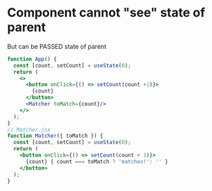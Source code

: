 # Component cannot "see" state of parent

But can be PASSED state of parent

```jsx
function App() { 
  const [count, setCount] = useState(0);
  return (
    <>
      <button onClick={() => setCount(count +1)}>
        {count}
      </button>
      <Matcher toMatch={count}/>
    </>
  );
}
// Matcher.jsx
function Matcher({ toMatch }) { 
  const [count, setCount] = useState(0); 
  return (
    <button onClick={() => setCount(count + 1)}>
      {count} { count === toMatch ? 'matches!': '' }
    </button>
  );
}
```

